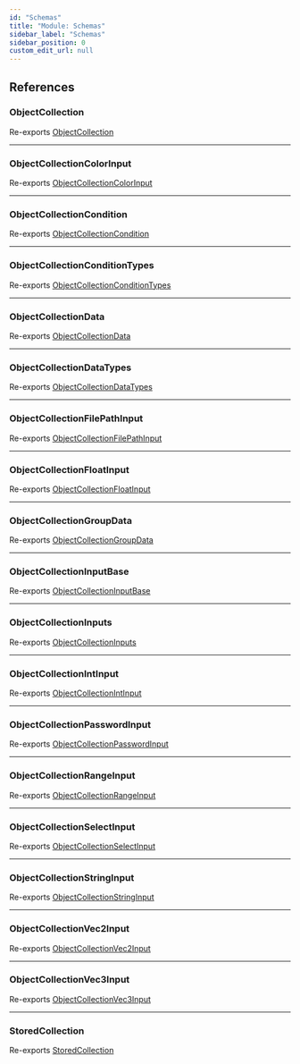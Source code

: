 ```yaml
---
id: "Schemas"
title: "Module: Schemas"
sidebar_label: "Schemas"
sidebar_position: 0
custom_edit_url: null
---
```


## References

### ObjectCollection

Re-exports [ObjectCollection](../classes/Schemas_ObjectCollection.ObjectCollection.md)

___

### ObjectCollectionColorInput

Re-exports [ObjectCollectionColorInput](Schemas_ObjectCollection_types.md#objectcollectioncolorinput)

___

### ObjectCollectionCondition

Re-exports [ObjectCollectionCondition](Schemas_ObjectCollection_types.md#objectcollectioncondition)

___

### ObjectCollectionConditionTypes

Re-exports [ObjectCollectionConditionTypes](Schemas_ObjectCollection_types.md#objectcollectionconditiontypes)

___

### ObjectCollectionData

Re-exports [ObjectCollectionData](Schemas_ObjectCollection_types.md#objectcollectiondata)

___

### ObjectCollectionDataTypes

Re-exports [ObjectCollectionDataTypes](Schemas_ObjectCollection_types.md#objectcollectiondatatypes)

___

### ObjectCollectionFilePathInput

Re-exports [ObjectCollectionFilePathInput](Schemas_ObjectCollection_types.md#objectcollectionfilepathinput)

___

### ObjectCollectionFloatInput

Re-exports [ObjectCollectionFloatInput](Schemas_ObjectCollection_types.md#objectcollectionfloatinput)

___

### ObjectCollectionGroupData

Re-exports [ObjectCollectionGroupData](Schemas_ObjectCollection_types.md#objectcollectiongroupdata)

___

### ObjectCollectionInputBase

Re-exports [ObjectCollectionInputBase](Schemas_ObjectCollection_types.md#objectcollectioninputbase)

___

### ObjectCollectionInputs

Re-exports [ObjectCollectionInputs](Schemas_ObjectCollection_types.md#objectcollectioninputs)

___

### ObjectCollectionIntInput

Re-exports [ObjectCollectionIntInput](Schemas_ObjectCollection_types.md#objectcollectionintinput)

___

### ObjectCollectionPasswordInput

Re-exports [ObjectCollectionPasswordInput](Schemas_ObjectCollection_types.md#objectcollectionpasswordinput)

___

### ObjectCollectionRangeInput

Re-exports [ObjectCollectionRangeInput](Schemas_ObjectCollection_types.md#objectcollectionrangeinput)

___

### ObjectCollectionSelectInput

Re-exports [ObjectCollectionSelectInput](Schemas_ObjectCollection_types.md#objectcollectionselectinput)

___

### ObjectCollectionStringInput

Re-exports [ObjectCollectionStringInput](Schemas_ObjectCollection_types.md#objectcollectionstringinput)

___

### ObjectCollectionVec2Input

Re-exports [ObjectCollectionVec2Input](Schemas_ObjectCollection_types.md#objectcollectionvec2input)

___

### ObjectCollectionVec3Input

Re-exports [ObjectCollectionVec3Input](Schemas_ObjectCollection_types.md#objectcollectionvec3input)

___

### StoredCollection

Re-exports [StoredCollection](Schemas_ObjectCollection_types.md#storedcollection)
